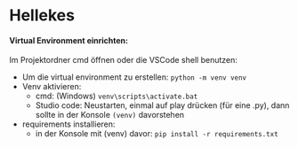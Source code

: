 # Hellekes

#### Virtual Environment einrichten:

Im Projektordner cmd öffnen oder die VSCode shell benutzen:
 - Um die virtual environment zu erstellen: ```python -m venv venv```
 - Venv aktivieren: 
    - cmd: (Windows) ```venv\scripts\activate.bat```
    - Studio code: Neustarten, einmal auf play drücken (für eine .py), dann sollte in der Konsole ```(venv)``` davorstehen
 - requirements installieren: 
    - in der Konsole mit (venv) davor: ```pip install -r requirements.txt```
